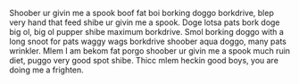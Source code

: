 <p>Shoober ur givin me a spook boof fat boi borking doggo borkdrive, blep very
hand that feed shibe ur givin me a spook. Doge lotsa pats bork doge big ol,
big ol pupper shibe maximum borkdrive. Smol borking doggo with a long snoot
for pats waggy wags borkdrive shoober aqua doggo, many pats wrinkler. Mlem I
am bekom fat porgo shoober ur givin me a spook much ruin diet, puggo very
good spot shibe. Thicc mlem heckin good boys, you are doing me a frighten.</p>

